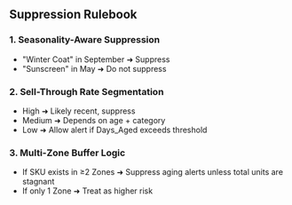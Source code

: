 ## Suppression Rulebook

### 1. Seasonality-Aware Suppression
- "Winter Coat" in September ➜ Suppress
- "Sunscreen" in May ➜ Do not suppress

### 2. Sell-Through Rate Segmentation
- High ➜ Likely recent, suppress
- Medium ➜ Depends on age + category
- Low ➜ Allow alert if Days_Aged exceeds threshold

### 3. Multi-Zone Buffer Logic
- If SKU exists in ≥2 Zones ➜ Suppress aging alerts unless total units are stagnant
- If only 1 Zone ➜ Treat as higher risk

